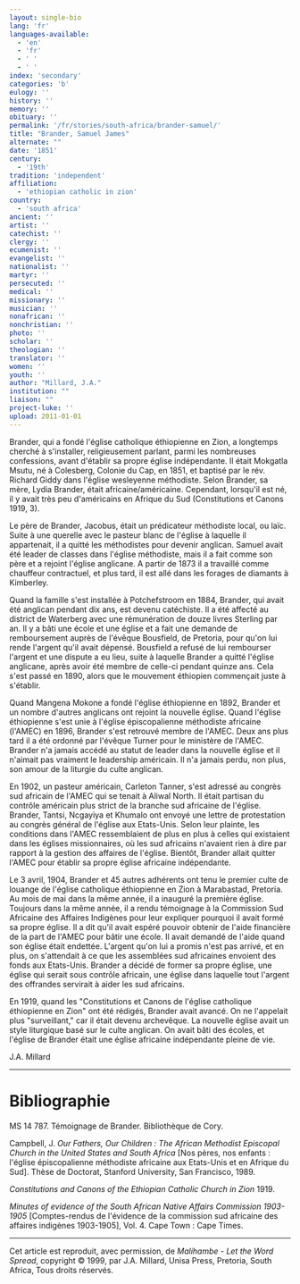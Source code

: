 ```yaml
---
layout: single-bio
lang: 'fr'
languages-available:
  - 'en'
  - 'fr'
  - ' '
  - ' '
index: 'secondary'
categories: 'b'
eulogy: ''
history: ''
memory: ''
obituary: ''
permalink: '/fr/stories/south-africa/brander-samuel/'
title: "Brander, Samuel James"
alternate: ""
date: '1851'
century:
  - '19th'
tradition: 'independent'
affiliation:
  - 'ethiopian catholic in zion'
country:
  - 'south africa'
ancient: ''
artist: ''
catechist: ''
clergy: ''
ecumenist: ''
evangelist: ''
nationalist: ''
martyr: ''
persecuted: ''
medical: ''
missionary: ''
musician: ''
nonafrican: ''
nonchristian: ''
photo: ''
scholar: ''
theologian: ''
translator: ''
women: ''
youth: ''
author: "Millard, J.A."
institution: ""
liaison: ""
project-luke: ''
upload: 2011-01-01
---
```




Brander, qui a fondé l'église catholique éthiopienne en Zion, a longtemps cherché à s'installer, religieusement parlant, parmi les nombreuses confessions, avant d'établir sa propre église indépendante. Il était Mokgatla Msutu, né à Colesberg, Colonie du Cap, en 1851, et baptisé par le rév. Richard Giddy dans l'église wesleyenne méthodiste. Selon Brander, sa mère, Lydia Brander, était africaine/américaine. Cependant, lorsqu'il est né, il y avait très peu d'américains en Afrique du Sud (Constitutions et Canons 1919, 3).

Le père de Brander, Jacobus, était un prédicateur méthodiste local, ou laïc. Suite à une querelle avec le pasteur blanc de l'église à laquelle il appartenait, il a quitté les méthodistes pour devenir anglican. Samuel avait été leader de classes dans l'église méthodiste, mais il a fait comme son père et a rejoint l'église anglicane. A partir de 1873 il a travaillé comme chauffeur contractuel, et plus tard, il est allé dans les forages de diamants à Kimberley.

Quand la famille s'est installée à Potchefstroom en 1884, Brander, qui avait été anglican pendant dix ans, est devenu catéchiste. Il a été affecté au district de Waterberg avec une rémunération de douze livres Sterling par an. Il y a bâti une école et une église et a fait une demande de remboursement auprès de l'évêque Bousfield, de Pretoria, pour qu'on lui rende l'argent qu'il avait dépensé. Bousfield a refusé de lui rembourser l'argent et une dispute a eu lieu, suite à laquelle Brander a quitté l'église anglicane, après avoir été membre de celle-ci pendant quinze ans. Cela s'est passé en 1890, alors que le mouvement éthiopien commençait juste à s'établir.

Quand Mangena Mokone a fondé l'église éthiopienne en 1892, Brander et un nombre d'autres anglicans ont rejoint la nouvelle église. Quand l'église éthiopienne s'est unie à l'église épiscopalienne méthodiste africaine (l'AMEC) en 1896, Brander s'est retrouvé membre de l'AMEC. Deux ans plus tard il a été ordonné par l'évêque Turner pour le ministère de l'AMEC. Brander n'a jamais accédé au statut de leader dans la nouvelle église et il n'aimait pas vraiment le leadership américain. Il n'a jamais perdu, non plus, son amour de la liturgie du culte anglican.

En 1902, un pasteur américain, Carleton Tanner, s'est adressé au congrès sud africain de l'AMEC qui se tenait à Aliwal North. Il était partisan du contrôle américain plus strict de la branche sud africaine de l'église. Brander, Tantsi, Ncgayiya et Khumalo ont envoyé une lettre de protestation au congrès général de l'église aux Etats-Unis. Selon leur plainte, les conditions dans l'AMEC ressemblaient de plus en plus à celles qui existaient dans les églises missionnaires, où les sud africains n'avaient rien à dire par rapport à la gestion des affaires de l'église. Bientôt, Brander allait quitter l'AMEC pour établir sa propre église africaine indépendante.

Le 3 avril, 1904, Brander et 45 autres adhérents ont tenu le premier culte de louange de l'église catholique éthiopienne en Zion à Marabastad, Pretoria. Au mois de mai dans la même année, il a inauguré la première église. Toujours dans la même année, il a rendu témoignage à la Commission Sud Africaine des Affaires Indigènes pour leur expliquer pourquoi il avait formé sa propre église. Il a dit qu'il avait espéré pouvoir obtenir de l'aide financière de la part de l'AMEC pour bâtir une école. Il avait demandé de l'aide quand son église était endettée. L'argent qu'on lui a promis n'est pas arrivé, et en plus, on s'attendait à ce que les assemblées sud africaines envoient des fonds aux Etats-Unis. Brander a décidé de former sa propre église, une église qui serait sous contrôle africain, une église dans laquelle tout l'argent des offrandes servirait à aider les sud africains.

En 1919, quand les "Constitutions et Canons de l'église catholique éthiopienne en Zion" ont été rédigés, Brander avait avancé. On ne l'appelait plus "surveillant," car il était devenu archevêque. La nouvelle église avait un style liturgique basé sur le culte anglican. On avait bâti des écoles, et l'église de Brander était une église africaine indépendante pleine de vie.

J.A. Millard

---

# Bibliographie

MS 14 787. Témoignage de Brander. Bibliothèque de Cory.

Campbell, J. *Our Fathers, Our Children : The African Methodist Episcopal Church in the United States and South Africa* [Nos pères, nos enfants : l'église épiscopalienne méthodiste africaine aux Etats-Unis et en Afrique du Sud]. Thèse de Doctorat, Stanford University, San Francisco, 1989.

*Constitutions and Canons of the Ethiopian Catholic Church in Zion* 1919.

*Minutes of evidence of the South African Native Affairs Commission 1903-1905* [Comptes-rendus de l'évidence de la commission sud africaine des affaires indigènes 1903-1905], Vol. 4. Cape Town : Cape Times.

---

Cet article est reproduit, avec permission, de *Malihambe - Let the Word Spread*, copyright &copy; 1999, par J.A. Millard, Unisa Press, Pretoria, South Africa, Tous droits réservés.